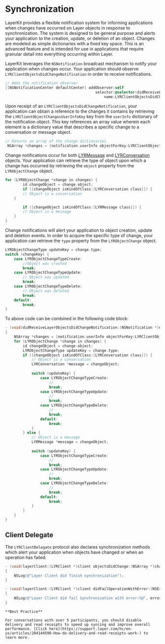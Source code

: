 # Synchronization

LayerKit provides a flexible notification system for informing applications when changes have occurred on Layer objects in response to synchronization. The system is designed to be general purpose and alerts your application to the creation, update, or deletion of an object. Changes are modeled as simple dictionaries with a fixed key space. This is an advanced feature and is intended for use in applications that require granular detail into everything occurring within Layer.

LayerKit leverages the `NSNotification` broadcast mechanism to notify your application when changes occur. Your application should observe `LYRClientObjectsDidChangeNotification` in order to receive notifications.

```objectivec
// Adds the notification observer
[[NSNotificationCenter defaultCenter] addObserver:self
									     selector:@selector(didReceiveLayerObjectsDidChangeNotification:)
                                             name:LYRClientObjectsDidChangeNotification object:layerClient];
```

Upon receipt of an `LYRClientObjectsDidChangeNotification`, your application can obtain a reference to the changes it contains by retrieving the `LYRClientObjectChangesUserInfoKey` key from the `userInfo` dictionary of the notification object. This key references an array value wherein each element is a dictionary value that describes a specific change to a conversation or message object.

```objectivec
// Returns an array of the change dictionaries
 NSArray *changes = [notification.userInfo objectForKey:LYRClientObjectChangesUserInfoKey];
```

Change notifications occur for both [LYRMessage](/docs/ios/api#lyrmessage) and [LYRConversation](/docs/ios/api#lyrconversation) objects. Your application can retrieve the type of object upon which a change has occurred by retrieving the `object` property from the `LYRObjectChange` object.

```objectivec
for (LYRObjectChange *change in changes) {
        id changeObject = change.object;
        if ([changeObject isKindOfClass:[LYRConversation class]]) {
		// Object is a conversation
	}

        if ([changeObject isKindOfClass:[LYRMessage class]]) {
		// Object is a message
	}
}

```

Change notifications will alert your application to object creation, update and deletion events. In order to acquire the specific type of change, your application can retrieve the `type` property from the `LYRObjectChange` object.

```objectivec
LYRObjectChangeType updateKey = change.type;
switch (changeKey) {
    case LYRObjectChangeTypeCreate:
        //Object was created
        break;
    case LYRObjectChangeTypeUpdate:
        // Object was updated
        break;
    case LYRObjectChangeTypeDelete:
        // Object was deleted
        break;
    default:
        break;
}

```

To above code can be combined in the following code block:

```objectivec
- (void)didReceiveLayerObjectsDidChangeNotification:(NSNotification *)notification;
{
    NSArray *changes = [notification.userInfo objectForKey:LYRClientObjectChangesUserInfoKey];
    for (LYRObjectChange *change in changes) {
        id changeObject = change.object;
        LYRObjectChangeType updateKey = change.type;
        if ([changeObject isKindOfClass:[LYRConversation class]]) {
            // Object is a conversation
            LYRConversation *message = changeObject;
            
            switch (updateKey) {
                case LYRObjectChangeTypeCreate:
                    //
                    break;
                case LYRObjectChangeTypeUpdate:
                    //
                    break;
                case LYRObjectChangeTypeDelete:
                    //
                    break;
                default:
                    break;
            }
        } else {
            // Object is a message
            LYRMessage *message = changeObject;
            
            switch (updateKey) {
                case LYRObjectChangeTypeCreate:
                    //
                    break;
                case LYRObjectChangeTypeUpdate:
                    //
                    break;
                case LYRObjectChangeTypeDelete:
                    //
                    break;
                default:
                    break;
            }
        }
    }
}
```

## Client Delegate
The `LYRClientDelegate` protocol also declares synchronization methods which alert your application when objects have changed or when an operation has failed.

```objectivec
- (void)layerClient:(LYRClient *)client objectsDidChange:(NSArray *)changes;
{
    NSLog(@"Layer Client did finish synchronization");
}

- (void)layerClient:(LYRClient *)client didFailOperationWithError:(NSError *)error
{
	NSLog(@"Layer Client did fail Synchronization with error:%@", error);
}
```

```emphasis
**Best Practice**

For conversations with over 5 participants, you should disable delivery and read receipts to speed up syncing and improve overall performance. [Click here](https://support.layer.com/hc/en-us/articles/204144590-How-do-delivery-and-read-receipts-work-) to learn more.
```
